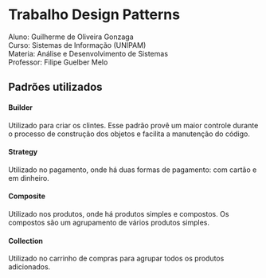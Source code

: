 # Trabalho Design Patterns

Aluno: Guilherme de Oliveira Gonzaga<br>
Curso: Sistemas de Informação (UNIPAM)<br>
Materia: Análise e Desenvolvimento de Sistemas<br>
Professor: Filipe Guelber Melo

## Padrões utilizados

#### Builder
Utilizado para criar os clintes.
Esse padrão provê um maior controle durante o processo de construção dos objetos e facilita a manutenção do código.

#### Strategy
Utilizado no pagamento, onde há duas formas de pagamento: com cartão e em dinheiro.

#### Composite
Utilizado nos produtos, onde há produtos simples e compostos. Os compostos são um agrupamento de vários produtos simples.

#### Collection
Utilizado no carrinho de compras para agrupar todos os produtos adicionados.
